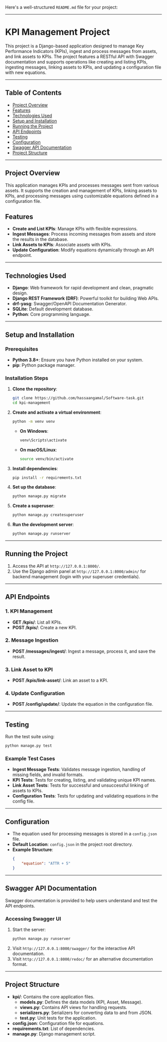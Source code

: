 Here's a well-structured `README.md` file for your project:

---

# KPI Management Project

This project is a Django-based application designed to manage Key Performance Indicators (KPIs), ingest and process messages from assets, and link assets to KPIs. The project features a RESTful API with Swagger documentation and supports operations like creating and listing KPIs, ingesting messages, linking assets to KPIs, and updating a configuration file with new equations.

---

## Table of Contents
- [Project Overview](#project-overview)
- [Features](#features)
- [Technologies Used](#technologies-used)
- [Setup and Installation](#setup-and-installation)
- [Running the Project](#running-the-project)
- [API Endpoints](#api-endpoints)
- [Testing](#testing)
- [Configuration](#configuration)
- [Swagger API Documentation](#swagger-api-documentation)
- [Project Structure](#project-structure)
---

## Project Overview
This application manages KPIs and processes messages sent from various assets. It supports the creation and management of KPIs, linking assets to KPIs, and processing messages using customizable equations defined in a configuration file.

## Features
- **Create and List KPIs**: Manage KPIs with flexible expressions.
- **Ingest Messages**: Process incoming messages from assets and store the results in the database.
- **Link Assets to KPIs**: Associate assets with KPIs.
- **Update Configuration**: Modify equations dynamically through an API endpoint.

---

## Technologies Used
- **Django**: Web framework for rapid development and clean, pragmatic design.
- **Django REST Framework (DRF)**: Powerful toolkit for building Web APIs.
- **drf-yasg**: Swagger/OpenAPI Documentation Generator.
- **SQLite**: Default development database.
- **Python**: Core programming language.

---

## Setup and Installation

### Prerequisites
- **Python 3.8+**: Ensure you have Python installed on your system.
- **pip**: Python package manager.

### Installation Steps
1. **Clone the repository**:
   ```bash
   git clone https://github.com/hassaangamal/Software-task.git
   cd kpi-management
   ```

2. **Create and activate a virtual environment**:
   ```bash
   python -m venv venv
   ```
   - **On Windows**:
     ```bash
     venv\Scripts\activate
     ```
   - **On macOS/Linux**:
     ```bash
     source venv/bin/activate
     ```

3. **Install dependencies**:
   ```bash
   pip install -r requirements.txt
   ```

4. **Set up the database**:
   ```bash
   python manage.py migrate
   ```

5. **Create a superuser**:
   ```bash
   python manage.py createsuperuser
   ```

6. **Run the development server**:
   ```bash
   python manage.py runserver
   ```

---

## Running the Project
1. Access the API at `http://127.0.0.1:8000/`.
2. Use the Django admin panel at `http://127.0.0.1:8000/admin/` for backend management (login with your superuser credentials).

---

## API Endpoints

### 1. KPI Management
- **GET /kpis/**: List all KPIs.
- **POST /kpis/**: Create a new KPI.

### 2. Message Ingestion
- **POST /messages/ingest/**: Ingest a message, process it, and save the result.

### 3. Link Asset to KPI
- **POST /kpis/link-asset/**: Link an asset to a KPI.

### 4. Update Configuration
- **POST /config/update/**: Update the equation in the configuration file.

---

## Testing
Run the test suite using:
```bash
python manage.py test
```

### Example Test Cases
- **Ingest Message Tests**: Validates message ingestion, handling of missing fields, and invalid formats.
- **KPI Tests**: Tests for creating, listing, and validating unique KPI names.
- **Link Asset Tests**: Tests for successful and unsuccessful linking of assets to KPIs.
- **Configuration Tests**: Tests for updating and validating equations in the config file.

---

## Configuration
- The equation used for processing messages is stored in a `config.json` file.
- **Default Location**: `config.json` in the project root directory.
- **Example Structure**:
  ```json
  {
      "equation": "ATTR + 5"
  }
  ```

---

## Swagger API Documentation
Swagger documentation is provided to help users understand and test the API endpoints.

### Accessing Swagger UI
1. Start the server:
   ```bash
   python manage.py runserver
   ```
2. Visit `http://127.0.0.1:8000/swagger/` for the interactive API documentation.
3. Visit `http://127.0.0.1:8000/redoc/` for an alternative documentation format.

---

## Project Structure
- **kpi/**: Contains the core application files.
  - **models.py**: Defines the data models (KPI, Asset, Message).
  - **views.py**: Contains API views for handling requests.
  - **serializers.py**: Serializers for converting data to and from JSON.
  - **test.py**: Unit tests for the application.
- **config.json**: Configuration file for equations.
- **requirements.txt**: List of dependencies.
- **manage.py**: Django management script.

